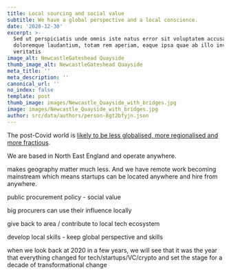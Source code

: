 ```yaml
---
title: Local sourcing and social value
subtitle: We have a global perspective and a local conscience.
date: '2020-12-30'
excerpt: >-
  Sed ut perspiciatis unde omnis iste natus error sit voluptatem accusantium
  doloremque laudantium, totam rem aperiam, eaque ipsa quae ab illo inventore
  veritatis
image_alt: NewcastleGateshead Quayside
thumb_image_alt: NewcastleGateshead Quayside
meta_title: ''
meta_description: ''
canonical_url: ''
no_index: false
template: post
thumb_image: images/Newcastle_Quayside_with_bridges.jpg
image: images/Newcastle_Quayside_with_bridges.jpg
author: src/data/authors/person-8gt2bfyjn.json
---
```

The post-Covid world is [likely to be less globalised, more regionalised and more fractious](https://www.economist.com/leaders/2020/05/14/has-covid-19-killed-globalisation).



We are based in North East England and operate anywhere.

makes geography matter much less. And we have remote work becoming mainstream which means startups can be located anywhere and hire from anywhere.

public procurement policy - social value

big procurers can use their influence locally

give back to area / contribute to local tech ecosystem

develop local skills - keep global perspective and skills

when we look back at 2020 in a few years, we will see that it was the year that everything changed for tech/startups/VC/crypto and set the stage for a decade of transformational change
